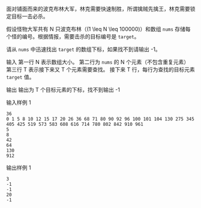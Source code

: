 面对铺面而来的波克布林大军，林克需要快速制胜，所谓擒贼先擒王，林克需要锁定目标一击必杀。

假设怪物大军共有 N 只波克布林（\(1 \leq N \leq 100000\)）和数组 `nums` 存储每个怪的编号。根据情报，需要击杀的目标编号是 `target`。

请从 `nums` 中迅速找出 `target` 的数组下标，如果找不到请输出 -1。

输入
第一行 N 表示数组大小。
第二行为 `nums` 的 N 个元素（不包含重复元素）
第三行 T 表示接下来又 T 个元素需要查找。
接下来 T 行，每行为查找的目标元素 `target` 值。

输出
输出为 T 个目标元素的下标，找不到输出 -1

输入样例 1
```
36
0 1 5 8 10 12 15 17 20 26 36 68 71 80 90 92 96 100 101 104 130 275 345 405 425 519 573 583 608 616 714 780 802 842 910 961
5
8
42
64
130
912
```

输出样例 1
```
3
-1
-1
20
-1
```